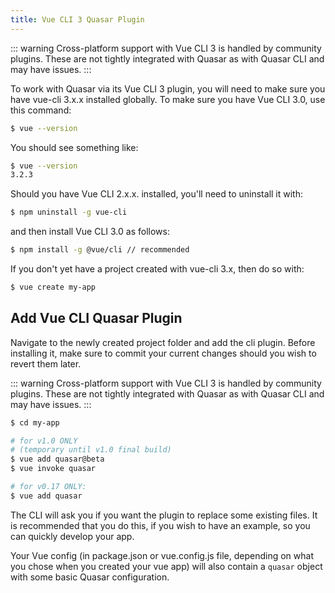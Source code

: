 ```yaml
---
title: Vue CLI 3 Quasar Plugin
---
```


::: warning
Cross-platform support with Vue CLI 3 is handled by community plugins. These are not tightly integrated with Quasar as with Quasar CLI and may have issues.
:::

To work with Quasar via its Vue CLI 3 plugin, you will need to make sure you have vue-cli 3.x.x installed globally. To make sure you have Vue CLI 3.0, use this command:

```bash
$ vue --version
```

You should see something like:

```bash
$ vue --version
3.2.3
```

Should you have Vue CLI 2.x.x. installed, you'll need to uninstall it with:

```bash
$ npm uninstall -g vue-cli
```
and then install Vue CLI 3.0 as follows:

```bash
$ npm install -g @vue/cli // recommended
```

If you don't yet have a project created with vue-cli 3.x, then do so with:

```bash
$ vue create my-app
```

## Add Vue CLI Quasar Plugin
Navigate to the newly created project folder and add the cli plugin. Before installing it, make sure to commit your current changes should you wish to revert them later.

::: warning
Cross-platform support with Vue CLI 3 is handled by community plugins. These are not tightly integrated with Quasar as with Quasar CLI and may have issues.
:::

```bash
$ cd my-app

# for v1.0 ONLY
# (temporary until v1.0 final build)
$ vue add quasar@beta
$ vue invoke quasar

# for v0.17 ONLY:
$ vue add quasar
```

The CLI will ask you if you want the plugin to replace some existing files. It is recommended that you do this, if you wish to have an example, so you can quickly develop your app.

Your Vue config (in package.json or vue.config.js file, depending on what you chose when you created your vue app) will also contain a `quasar` object with some basic Quasar configuration.
